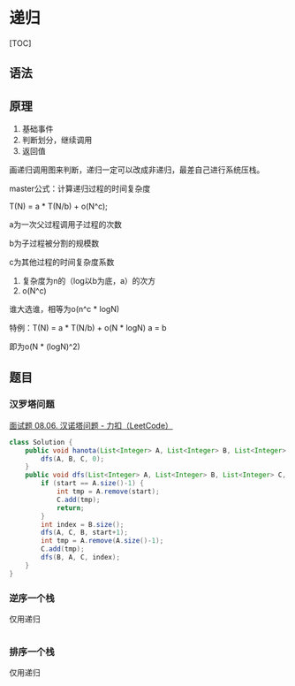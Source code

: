 # 递归

[TOC]

## 语法

## 原理

1. 基础事件
2. 判断划分，继续调用
3. 返回值

画递归调用图来判断，递归一定可以改成非递归，最差自己进行系统压栈。

master公式：计算递归过程的时间复杂度

T(N) = a * T(N/b) + o(N^c);

a为一次父过程调用子过程的次数

b为子过程被分割的规模数

c为其他过程的时间复杂度系数

1. 复杂度为n的（log以b为底，a）的次方
2. o(N^c)

谁大选谁，相等为o(n^c * logN)



特例：T(N) = a * T(N/b) + o(N * logN)   a = b 

即为o(N * (logN)^2)

## 题目

### 汉罗塔问题

[面试题 08.06. 汉诺塔问题 - 力扣（LeetCode）](https://leetcode.cn/problems/hanota-lcci/)

```java
class Solution {
    public void hanota(List<Integer> A, List<Integer> B, List<Integer> C) {
        dfs(A, B, C, 0);
    }
    public void dfs(List<Integer> A, List<Integer> B, List<Integer> C, int start) {
        if (start == A.size()-1) {
            int tmp = A.remove(start);
            C.add(tmp);
            return;
        }
        int index = B.size();
        dfs(A, C, B, start+1);
        int tmp = A.remove(A.size()-1);
        C.add(tmp);
        dfs(B, A, C, index);
    }
}
```

### 逆序一个栈

仅用递归

```java
```

### 排序一个栈

仅用递归

```java
```

